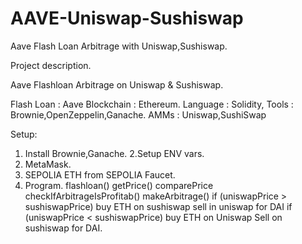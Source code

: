 # AAVE-Uniswap-Sushiswap
Aave Flash Loan Arbitrage with Uniswap,Sushiswap.

Project description. 

Aave Flashloan Arbitrage on Uniswap & Sushiswap. 

Flash Loan : Aave
Blockchain : Ethereum.
Language   : Solidity,
Tools      : Brownie,OpenZeppelin,Ganache. 
AMMs       : Uniswap,SushiSwap  

Setup:
1. Install Brownie,Ganache. 
2.Setup ENV vars.
3. MetaMask.
4. SEPOLIA ETH from SEPOLIA Faucet.
5. Program.
       flashloan()
       getPrice()
       comparePrice
       checkIfArbitrageIsProfitab()
       makeArbitrage()
       if (uniswapPrice > sushiswapPrice) buy ETH on sushiswap sell in uniswap for DAI
       if (uniswapPrice < sushiswapPrice) buy ETH on Uniswap Sell on sushiswap for DAI.
